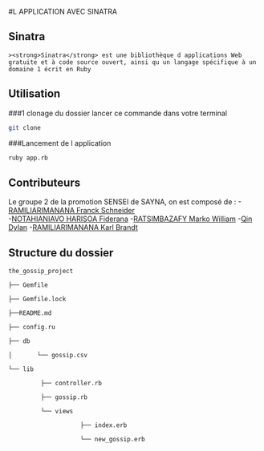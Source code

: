 #L APPLICATION AVEC SINATRA
## Sinatra
    ><strong>Sinatra</strong> est une bibliothèque d applications Web gratuite et à code source ouvert, ainsi qu un langage spécifique à un domaine 1 écrit en Ruby

## Utilisation
###1 clonage du dossier
lancer ce commande dans votre terminal 
```bash
git clone
```
###Lancement de l application
```bash
ruby app.rb
```

## Contributeurs

Le groupe 2 de la promotion SENSEI de SAYNA, on est composé de :
-[RAMILIARIMANANA Franck Schneider](https://github.com/schneider2100)      
-[NOTAHIANIAVO HARISOA Fiderana](https://github.com/fiderana)
-[RATSIMBAZAFY Marko William](https://github.com/MARKOYOWAN)
-[Qin Dylan](https://github.com/Tour-dev-maker)
-[RAMILIARIMANANA Karl Brandt](https://github.com/KarlBrandt)
 
 ## Structure du dossier

```mermaid
the_gossip_project

├── Gemfile

├── Gemfile.lock

├──README.md

├── config.ru

├── db

│       └── gossip.csv

└── lib

         ├── controller.rb

         ├── gossip.rb

         └── views

                    ├── index.erb

                    └── new_gossip.erb


```
